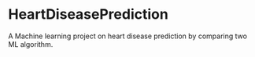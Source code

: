 # HeartDiseasePrediction
A Machine learning project on heart disease prediction by comparing two ML algorithm.
